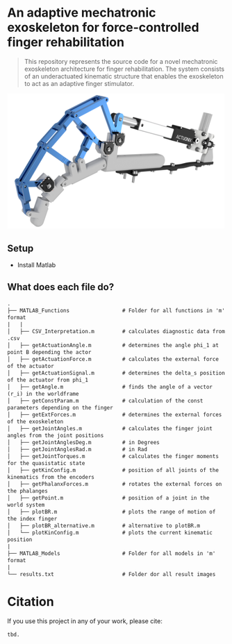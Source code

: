 # An adaptive mechatronic exoskeleton for force-controlled finger rehabilitation
>This repository represents the source code for a novel mechatronic exoskeleton architecture for finger rehabilitation. The system consists of an underactuated kinematic structure that enables the exoskeleton to act as an adaptive finger stimulator. 


 <img src="results\Exo_mech_fein_L12.png" alt="Drawing" style="width: 500px;">


## Setup

* Install Matlab


## What does each file do? 

    .     
    ├── MATLAB_Functions                 # Folder for all functions in 'm' format
    |   |
    │   ├── CSV_Interpretation.m         # calculates diagnostic data from .csv
    │   ├── getActuationAngle.m          # determines the angle phi_1 at point B depending the actor
    │   ├── getActuationForce.m          # calculates the external force of the actuator
    │   ├── getActuationSignal.m         # determines the delta_s position of the actuator from phi_1
    │   ├── getAngle.m                   # finds the angle of a vector (r_i) in the worldframe
    │   ├── getConstParam.m              # calculation of the const parameters depending on the finger
    │   ├── getExtForces.m               # determines the external forces of the exoskeleton
    │   ├── getJointAngles.m             # calculates the finger joint angles from the joint positions
    │   ├── getJointAnglesDeg.m          # in Degrees
    │   ├── getJointAnglesRad.m          # in Rad
    │   ├── getJointTorques.m            # calculates the finger moments for the quasistatic state
    │   ├── getKinConfig.m               # position of all joints of the kinematics from the encoders
    │   ├── getPhalanxForces.m           # rotates the external forces on the phalanges
    │   ├── getPoint.m                   # position of a joint in the world system
    │   ├── plotBR.m                     # plots the range of motion of the index finger
    │   ├── plotBR_alternative.m         # alternative to plotBR.m
    │   └── plotKinConfig.m              # plots the current kinematic position 
    |
    ├── MATLAB_Models                    # Folder for all models in 'm' format 
    |                  
    └── results.txt                      # Folder dor all result images

# Citation

If you use this project in any of your work, please cite:

```
tbd.
```